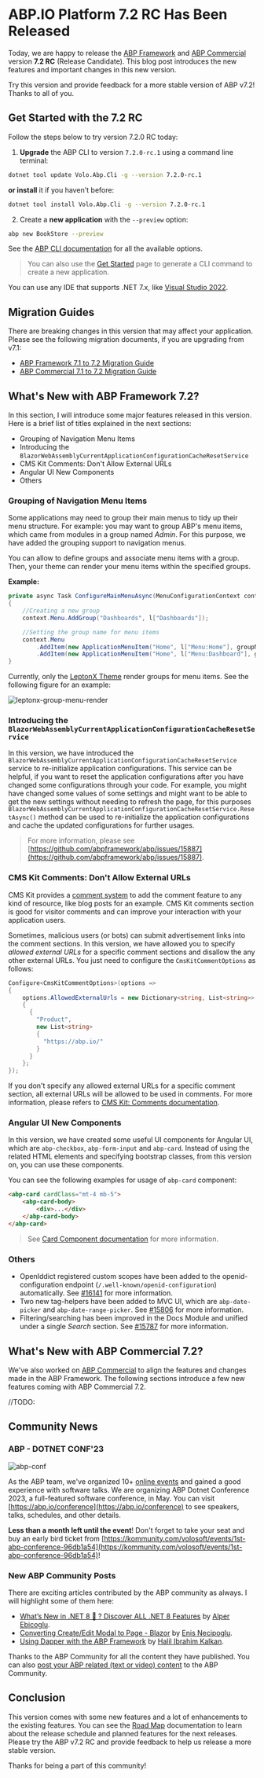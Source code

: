 # ABP.IO Platform 7.2 RC Has Been Released

Today, we are happy to release the [ABP Framework](https://abp.io/) and [ABP Commercial](https://commercial.abp.io/) version **7.2 RC** (Release Candidate). This blog post introduces the new features and important changes in this new version.

Try this version and provide feedback for a more stable version of ABP v7.2! Thanks to all of you.

## Get Started with the 7.2 RC

Follow the steps below to try version 7.2.0 RC today:

1) **Upgrade** the ABP CLI to version `7.2.0-rc.1` using a command line terminal:

````bash
dotnet tool update Volo.Abp.Cli -g --version 7.2.0-rc.1
````

**or install** it if you haven't before:

````bash
dotnet tool install Volo.Abp.Cli -g --version 7.2.0-rc.1
````

2) Create a **new application** with the `--preview` option:

````bash
abp new BookStore --preview
````

See the [ABP CLI documentation](https://docs.abp.io/en/abp/latest/CLI) for all the available options.

> You can also use the [Get Started](https://abp.io/get-started) page to generate a CLI command to create a new application.

You can use any IDE that supports .NET 7.x, like [Visual Studio 2022](https://visualstudio.microsoft.com/downloads/).

## Migration Guides

There are breaking changes in this version that may affect your application. 
Please see the following migration documents, if you are upgrading from v7.1:

* [ABP Framework 7.1 to 7.2 Migration Guide](https://docs.abp.io/en/abp/7.2/Migration-Guides/Abp-7_2)
* [ABP Commercial 7.1 to 7.2 Migration Guide](https://docs.abp.io/en/commercial/7.2/migration-guides/v7_2)


## What's New with ABP Framework 7.2?

In this section, I will introduce some major features released in this version. Here is a brief list of titles explained in the next sections:

* Grouping of Navigation Menu Items
* Introducing the `BlazorWebAssemblyCurrentApplicationConfigurationCacheResetService`
* CMS Kit Comments: Don't Allow External URLs
* Angular UI New Components
* Others

### Grouping of Navigation Menu Items

Some applications may need to group their main menus to tidy up their menu structure. For example: you may want to group ABP's menu items, which came from modules in a group named *Admin*. For this purpose, we have added the grouping support to navigation menus. 

You can allow to define groups and associate menu items with a group. Then, your theme can render your menu items within the specified groups. 

**Example:**

```csharp
private async Task ConfigureMainMenuAsync(MenuConfigurationContext context)
{
    //Creating a new group
    context.Menu.AddGroup("Dashboards", l["Dashboards"]);

    //Setting the group name for menu items
    context.Menu
        .AddItem(new ApplicationMenuItem("Home", l["Menu:Home"], groupName: "Dashboards")
        .AddItem(new ApplicationMenuItem("Home", l["Menu:Dashboard"], groupName: "Dashboards");
}
```

Currently, only the [LeptonX Theme](https://leptontheme.com/) render groups for menu items. See the following figure for an example:

![leptonx-group-menu-render](leptonx-group-render.png)

### Introducing the `BlazorWebAssemblyCurrentApplicationConfigurationCacheResetService`

In this version, we have introduced the `BlazorWebAssemblyCurrentApplicationConfigurationCacheResetService` service to re-initialize application configurations. This service can be helpful, if you want to reset the application configurations after you have changed some configurations through your code. For example, you might have changed some values of some settings and might want to be able to get the new settings without needing to refresh the page, for this purposes `BlazorWebAssemblyCurrentApplicationConfigurationCacheResetService.ResetAsync()` method can be used to re-initialize the application configurations and cache the updated configurations for further usages.

> For more information, please see [https://github.com/abpframework/abp/issues/15887](https://github.com/abpframework/abp/issues/15887).

### CMS Kit Comments: Don't Allow External URLs

CMS Kit provides a [comment system](https://docs.abp.io/en/abp/7.2/Modules/Cms-Kit/Comments) to add the comment feature to any kind of resource, like blog posts for an example. CMS Kit comments section is good for visitor comments and can improve your interaction with your application users. 

Sometimes, malicious users (or bots) can submit advertisement links into the comment sections. In this version, we have allowed you to specify *allowed external URLs* for a specific comment sections and disallow the any other external URLs. You just need to configure the `CmsKitCommentOptions` as follows:

```csharp
Configure<CmsKitCommentOptions>(options =>
{
    options.AllowedExternalUrls = new Dictionary<string, List<string>>
    {
      {
        "Product",
        new List<string>
        {
          "https://abp.io/"
        }
      }
    };
});
```

If you don't specify any allowed external URLs for a specific comment section, all external URLs will be allowed to be used in comments. For more information, please refers to [CMS Kit: Comments documentation](https://docs.abp.io/en/abp/latest/Modules/Cms-Kit/Comments).

### Angular UI New Components

In this version, we have created some useful UI components for Angular UI, which are `abp-checkbox`, `abp-form-input` and `abp-card`. Instead of using the related HTML elements and specifying bootstrap classes, from this version on, you can use these components. 

You can see the following examples for usage of `abp-card` component:

```html
<abp-card cardClass="mt-4 mb-5">
    <abp-card-body>
        <div>...</div>    
    </abp-card-body>
</abp-card>        
```

> See [Card Component documentation](https://docs.abp.io/en/abp/7.2/UI/Angular/Card-Component) for more information.

### Others

* OpenIddict registered custom scopes have been added to the openid-configuration endpoint (`/.well-known/openid-configuration`) automatically. See [#16141](https://github.com/abpframework/abp/issues/16141) for more information.
* Two new tag-helpers have been added to MVC UI, which are `abp-date-picker` and `abp-date-range-picker`. See [#15806](https://github.com/abpframework/abp/pull/15806) for more information.
* Filtering/searching has been improved in the Docs Module and unified under a single *Search* section. See [#15787](https://github.com/abpframework/abp/issues/15787) for more information.

## What's New with ABP Commercial 7.2?

We've also worked on [ABP Commercial](https://commercial.abp.io/) to align the features and changes made in the ABP Framework. The following sections introduce a few new features coming with ABP Commercial 7.2.

//TODO:

## Community News

### ABP - DOTNET CONF'23

![abp-conf](abp-conf.png)

As the ABP team, we've organized 10+ [online events](https://community.abp.io/events) and gained a good experience with software talks. We are organizing ABP Dotnet Conference 2023, a full-featured software conference, in May. You can visit [https://abp.io/conference](https://abp.io/conference) to see speakers, talks, schedules, and other details.

**Less than a month left until the event**! Don't forget to take your seat and buy an early bird ticket from [https://kommunity.com/volosoft/events/1st-abp-conference-96db1a54](https://kommunity.com/volosoft/events/1st-abp-conference-96db1a54)!

### New ABP Community Posts

There are exciting articles contributed by the ABP community as always. I will highlight some of them here:

* [What’s New in .NET 8 🧐 ? Discover ALL .NET 8 Features](https://community.abp.io/posts/whats-new-in-.net-8-discover-all-.net-8-features-llcmrdre) by [Alper Ebicoglu](https://twitter.com/alperebicoglu).
* [Converting Create/Edit Modal to Page - Blazor](https://community.abp.io/posts/converting-createedit-modal-to-page-blazor-eexdex8y) by [Enis Necipoglu](https://twitter.com/EnisNecipoglu).
* [Using Dapper with the ABP Framework](https://community.abp.io/posts/using-dapper-with-the-abp-framework-shp74p2l) by [Halil Ibrahim Kalkan](https://twitter.com/hibrahimkalkan).

Thanks to the ABP Community for all the content they have published. You can also [post your ABP related (text or video) content](https://community.abp.io/articles/submit) to the ABP Community.

## Conclusion

This version comes with some new features and a lot of enhancements to the existing features. You can see the [Road Map](https://docs.abp.io/en/abp/7.2/Road-Map) documentation to learn about the release schedule and planned features for the next releases. Please try the ABP v7.2 RC and provide feedback to help us release a more stable version.

Thanks for being a part of this community!